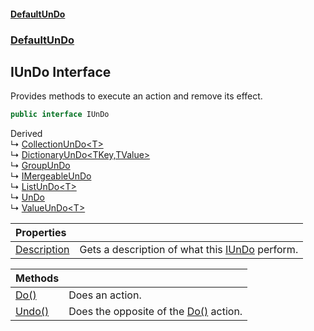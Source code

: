 #### [DefaultUnDo](../../index.md 'index')
### [DefaultUnDo](../../index.md#DefaultUnDo 'DefaultUnDo')

## IUnDo Interface

Provides methods to execute an action and remove its effect\.

```csharp
public interface IUnDo
```

Derived  
&#8627; [CollectionUnDo&lt;T&gt;](../CollectionUnDo_T_/index.md 'DefaultUnDo\.CollectionUnDo\<T\>')  
&#8627; [DictionaryUnDo&lt;TKey,TValue&gt;](../DictionaryUnDo_TKey,TValue_/index.md 'DefaultUnDo\.DictionaryUnDo\<TKey,TValue\>')  
&#8627; [GroupUnDo](../GroupUnDo/index.md 'DefaultUnDo\.GroupUnDo')  
&#8627; [IMergeableUnDo](../IMergeableUnDo/index.md 'DefaultUnDo\.IMergeableUnDo')  
&#8627; [ListUnDo&lt;T&gt;](../ListUnDo_T_/index.md 'DefaultUnDo\.ListUnDo\<T\>')  
&#8627; [UnDo](../UnDo/index.md 'DefaultUnDo\.UnDo')  
&#8627; [ValueUnDo&lt;T&gt;](../ValueUnDo_T_/index.md 'DefaultUnDo\.ValueUnDo\<T\>')

| Properties | |
| :--- | :--- |
| [Description](Description.md 'DefaultUnDo\.IUnDo\.Description') | Gets a description of what this [IUnDo](index.md 'DefaultUnDo\.IUnDo') perform\. |

| Methods | |
| :--- | :--- |
| [Do\(\)](Do().md 'DefaultUnDo\.IUnDo\.Do\(\)') | Does an action\. |
| [Undo\(\)](Undo().md 'DefaultUnDo\.IUnDo\.Undo\(\)') | Does the opposite of the [Do\(\)](Do().md 'DefaultUnDo\.IUnDo\.Do\(\)') action\. |
